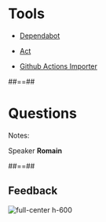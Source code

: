 <!-- .slide: -->

# Tools

* [Dependabot](https://docs.github.com/en/code-security/dependabot/dependabot-version-updates/about-dependabot-version-updates)

* [Act](https://github.com/nektos/act)

* [Github Actions Importer](https://github.com/github/gh-actions-importer)

##==##
<!-- .slide: class="transition" -->

# Questions

Notes:

Speaker **Romain**

##==##
<!-- .slide: -->

## Feedback

![full-center h-600](./assets/images/qrcode.png)
